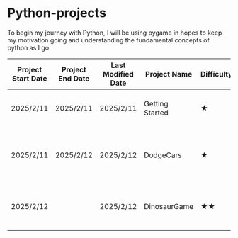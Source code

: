 # Python-projects

To begin my journey with Python, I will be using pygame in hopes to keep my motivation going and understanding the fundamental concepts of python as I go.

| Project Start Date 	| Project End Date 	| Last Modified Date 	| Project Name    	| Difficulty 	| Notes                                     	|
|--------------------	|------------------	|--------------------	|-----------------	|------------	|-------------------------------------------	|
| 2025/2/11          	| 2025/2/11        	| 2025/2/11          	| Getting Started 	| ★          	| Basic format for pygame                   	|
| 2025/2/11          	| 2025/2/12        	| 2025/2/12          	| DodgeCars       	| ★          	| Creating players, enemy, bg, scores, rect 	|
| 2025/2/12          	|                  	| 2025/2/12          	| DinosaurGame    	| ★★         	| Changing player visuals, moving bg        	|
